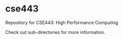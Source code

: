 # cse443
Repository for CSE443: High Performance Computing

Check out sub-directories for more information.
